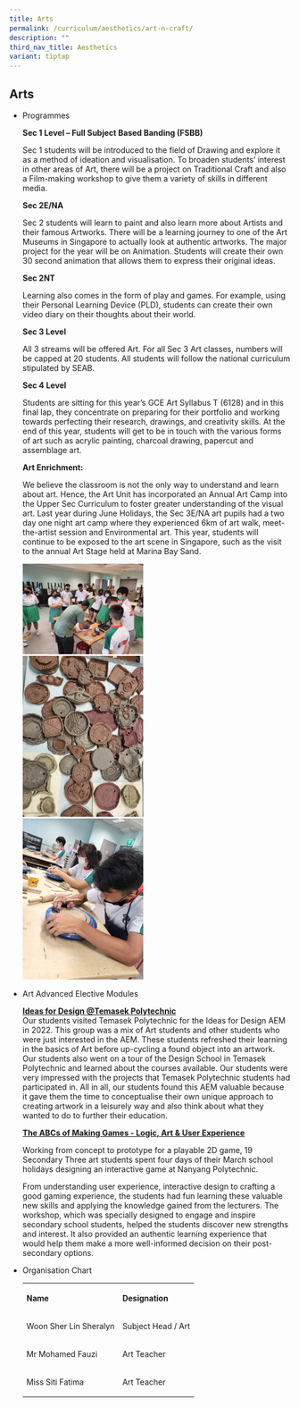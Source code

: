 ```yaml
---
title: Arts
permalink: /curriculum/aesthetics/art-n-craft/
description: ""
third_nav_title: Aesthetics
variant: tiptap
---
```

<h2>Arts</h2>
<ul>
<li>
<p>Programmes</p>
<p><strong>Sec 1 Level – Full Subject Based Banding (FSBB)</strong>
</p>
<p>Sec 1 students will be introduced to the field of Drawing and explore
it as a method of ideation and visualisation. To broaden students’ interest
in other areas of Art, there will be a project on Traditional Craft and
also a Film-making workshop to give them a variety of skills in different
media.</p>
<p><strong>Sec 2E/NA</strong>
</p>
<p>Sec 2 students will learn to paint and also learn more about Artists and
their famous Artworks. There will be a learning journey to one of the Art
Museums in Singapore to actually look at authentic artworks. The major
project for the year will be on Animation. Students will create their own
30 second animation that allows them to express their original ideas.</p>
<p></p>
<p><strong>Sec 2NT</strong>
</p>
<p>Learning also comes in the form of play and games. For example, using
their Personal Learning Device (PLD), students can create their own video
diary on their thoughts about their world.</p>
<p><strong>Sec 3 Level</strong>
</p>
<p>All 3 streams will be offered Art. For all Sec 3 Art classes, numbers
will be capped at 20 students. All students will follow the national curriculum
stipulated by SEAB.</p>
<p></p>
<p></p>
<p><strong>Sec 4 Level</strong>
</p>
<p>Students are sitting for this year’s GCE Art Syllabus T (6128) and in
this final lap, they concentrate on preparing for their portfolio and working
towards perfecting their research, drawings, and creativity skills. At
the end of this year, students will get to be in touch with the various
forms of art such as acrylic painting, charcoal drawing, papercut and assemblage
art.</p>
<p><strong>Art Enrichment:</strong>
</p>
<p>We believe the classroom is not the only way to understand and learn about
art. Hence, the Art Unit has incorporated an Annual Art Camp into the Upper
Sec Curriculum to foster greater understanding of the visual art. Last
year during June Holidays, the Sec 3E/NA art pupils had a two day one night
art camp where they experienced 6km of art walk, meet-the-artist session
and Environmental art. This year, students will continue to be exposed
to the art scene in Singapore, such as the visit to the annual Art Stage
held at Marina Bay Sand.</p>
<div class="isomer-image-wrapper">
<img style="width: 45%;" height="auto" width="100%" src="/images/CeramicsMrAhmad01.jpg">
</div>
<div class="isomer-image-wrapper">
<img style="width: 45%;" height="auto" width="100%" src="/images/CeramicsMrAhmad02.jpg">
</div>
<div class="isomer-image-wrapper">
<img style="width: 45%;" height="auto" width="100%" src="/images/CeramicsMrAhmad03.jpg">
</div>
</li>
<li>
<p>Art Advanced Elective Modules</p>
<p><strong><u>Ideas for Design @Temasek Polytechnic</u></strong>
<br>Our students visited Temasek Polytechnic for the Ideas for Design AEM
in 2022. This group was a mix of Art students and other students who were
just interested in the AEM. These students refreshed their learning in
the basics of Art before up-cycling a found object into an artwork. Our
students also went on a tour of the Design School in Temasek Polytechnic
and learned about the courses available. Our students were very impressed
with the projects that Temasek Polytechnic students had participated in.
All in all, our students found this AEM valuable because it gave them the
time to conceptualise their own unique approach to creating artwork in
a leisurely way and also think about what they wanted to do to further
their education.</p>
<p><strong><u>The ABCs of Making Games - Logic, Art &amp; User Experience</u></strong>
</p>
<p>Working from concept to prototype for a playable 2D game, 19 Secondary
Three art students spent four days of their March school holidays designing
an interactive game at Nanyang Polytechnic.</p>
<p>From understanding user experience, interactive design to crafting a good
gaming experience, the students had fun learning these valuable new skills
and applying the knowledge gained from the lecturers. The workshop, which
was specially designed to engage and inspire secondary school students,
helped the students discover new strengths and interest. It also provided
an authentic learning experience that would help them make a more well-informed
decision on their post-secondary options.</p>
</li>
<li>
<p>Organisation Chart</p>
<table style="minWidth: 50px">
<colgroup>
<col>
<col>
</colgroup>
<tbody>
<tr>
<th rowspan="1" colspan="1">
<p>Name</p>
</th>
<th rowspan="1" colspan="1">
<p>Designation</p>
</th>
</tr>
<tr>
<td rowspan="1" colspan="1">
<p>Woon Sher Lin Sheralyn</p>
</td>
<td rowspan="1" colspan="1">
<p>Subject Head / Art</p>
</td>
</tr>
<tr>
<td rowspan="1" colspan="1">
<p>Mr Mohamed Fauzi&nbsp;</p>
</td>
<td rowspan="1" colspan="1">
<p>Art Teacher&nbsp;</p>
</td>
</tr>
<tr>
<td rowspan="1" colspan="1">
<p>Miss Siti Fatima</p>
</td>
<td rowspan="1" colspan="1">
<p>Art Teacher</p>
</td>
</tr>
</tbody>
</table>
</li>
</ul>
<p></p>